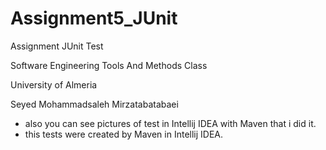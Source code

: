 # Assignment5_JUnit
Assignment JUnit Test

Software Engineering Tools And Methods Class

University of Almeria

Seyed Mohammadsaleh Mirzatabatabaei

* also you can see pictures of test in Intellij IDEA with Maven that i did it.
* this tests were created by Maven in Intellij IDEA.
